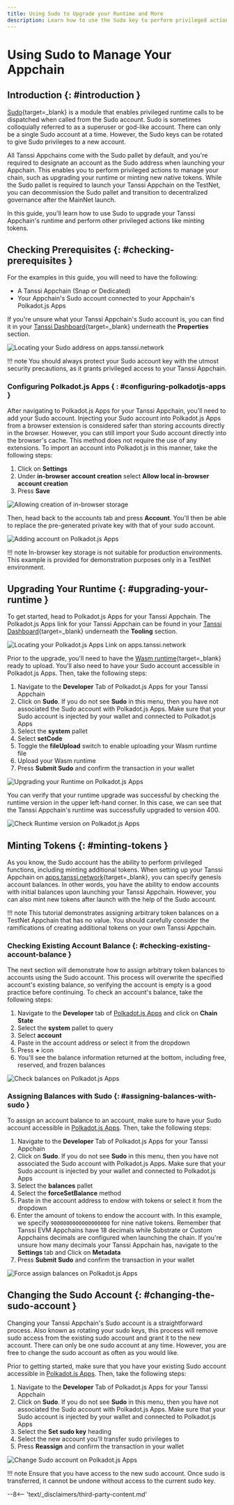 ```yaml
---
title: Using Sudo to Upgrade your Runtime and More
description: Learn how to use the Sudo key to perform privileged actions to manage your Appchain, including upgrading your runtime and minting tokens.
---
```


# Using Sudo to Manage Your Appchain

## Introduction {: #introduction }

[Sudo](https://paritytech.github.io/polkadot-sdk/master/pallet_sudo/index.html){target=\_blank} is a module that enables privileged runtime calls to be dispatched when called from the Sudo account. Sudo is sometimes colloquially referred to as a superuser or god-like account. There can only be a single Sudo account at a time. However, the Sudo keys can be rotated to give Sudo privileges to a new account.

All Tanssi Appchains come with the Sudo pallet by default, and you're required to designate an account as the Sudo address when launching your Appchain. This enables you to perform privileged actions to manage your chain, such as upgrading your runtime or minting new native tokens. While the Sudo pallet is required to launch your Tanssi Appchain on the TestNet, you can decommission the Sudo pallet and transition to decentralized governance after the MainNet launch.

In this guide, you'll learn how to use Sudo to upgrade your Tanssi Appchain's runtime and perform other privileged actions like minting tokens.

## Checking Prerequisites {: #checking-prerequisites }

For the examples in this guide, you will need to have the following:

 - A Tanssi Appchain (Snap or Dedicated)
 - Your Appchain's Sudo account connected to your Appchain's Polkadot.js Apps

If you're unsure what your Tanssi Appchain's Sudo account is, you can find it in your [Tanssi Dashboard](https://apps.tanssi.network/){target=\_blank} underneath the **Properties** section.

![Locating your Sudo address on apps.tanssi.network](/images/builders/manage/sudo/sudo-1.webp)

!!! note
    You should always protect your Sudo account key with the utmost security precautions, as it grants privileged access to your Tanssi Appchain.

### Configuring Polkadot.js Apps { : #configuring-polkadotjs-apps }

After navigating to Polkadot.js Apps for your Tanssi Appchain, you'll need to add your Sudo account. Injecting your Sudo account into Polkadot.js Apps from a browser extension is considered safer than storing accounts directly in the browser. However, you can still import your Sudo account directly into the browser's cache. This method does not require the use of any extensions. To import an account into Polkadot.js in this manner, take the following steps:

1. Click on **Settings**
2. Under **in-browser account creation** select **Allow local in-browser account creation**
3. Press **Save**

![Allowing creation of in-browser storage](/images/builders/manage/sudo/sudo-2.webp)

Then, head back to the accounts tab and press **Account**. You'll then be able to replace the pre-generated private key with that of your sudo account.

![Adding account on Polkadot.js Apps](/images/builders/manage/sudo/sudo-3.webp)

!!! note
    In-browser key storage is not suitable for production environments. This example is provided for demonstration purposes only in a TestNet environment.

## Upgrading Your Runtime {: #upgrading-your-runtime }

To get started, head to Polkadot.js Apps for your Tanssi Appchain. The Polkadot.js Apps link for your Tanssi Appchain can be found in your [Tanssi Dashboard](https://apps.tanssi.network/){target=\_blank} underneath the **Tooling** section.

![Locating your Polkadot.js Apps Link on apps.tanssi.network](/images/builders/manage/sudo/sudo-4.webp)

Prior to the upgrade, you'll need to have the [Wasm runtime](/learn/framework/architecture/#runtime){target=\_blank} ready to upload. You'll also need to have your Sudo account accessible in Polkadot.js Apps. Then, take the following steps:

1. Navigate to the **Developer** Tab of Polkadot.js Apps for your Tanssi Appchain
2. Click on **Sudo**. If you do not see **Sudo** in this menu, then you have not associated the Sudo account with Polkadot.js Apps. Make sure that your Sudo account is injected by your wallet and connected to Polkadot.js Apps
3. Select the **system** pallet
4. Select **setCode**
5. Toggle the **fileUpload** switch to enable uploading your Wasm runtime file
6. Upload your Wasm runtime
7. Press **Submit Sudo** and confirm the transaction in your wallet

![Upgrading your Runtime on Polkadot.js Apps](/images/builders/manage/sudo/sudo-5.webp)

You can verify that your runtime upgrade was successful by checking the runtime version in the upper left-hand corner. In this case, we can see that the Tanssi Appchain's runtime was successfully upgraded to version 400.

![Check Runtime version on Polkadot.js Apps](/images/builders/manage/sudo/sudo-6.webp)

## Minting Tokens {: #minting-tokens }

As you know, the Sudo account has the ability to perform privileged functions, including minting additional tokens. When setting up your Tanssi Appchain on [apps.tanssi.network](https://apps.tanssi.network/){target=\_blank}, you can specify genesis account balances. In other words, you have the ability to endow accounts with initial balances upon launching your Tanssi Appchain. However, you can also mint new tokens after launch with the help of the Sudo account.

!!! note
    This tutorial demonstrates assigning arbitrary token balances on a TestNet Appchain that has no value. You should carefully consider the ramifications of creating additional tokens on your own Tanssi Appchain.

### Checking Existing Account Balance {: #checking-existing-account-balance }

The next section will demonstrate how to assign arbitrary token balances to accounts using the Sudo account. This process will overwrite the specified account's existing balance, so verifying the account is empty is a good practice before continuing. To check an account's balance, take the following steps:

1. Navigate to the **Developer** tab of [Polkadot.js Apps](#configuring-polkadotjs-apps) and click on **Chain State**
2. Select the **system** pallet to query
3. Select **account**
4. Paste in the account address or select it from the dropdown
5. Press **+** icon
6. You'll see the balance information returned at the bottom, including free, reserved, and frozen balances

![Check balances on Polkadot.js Apps](/images/builders/manage/sudo/sudo-7.webp)

### Assigning Balances with Sudo {: #assigning-balances-with-sudo }  

To assign an account balance to an account, make sure to have your Sudo account accessible in [Polkadot.js Apps](#configuring-polkadotjs-apps). Then, take the following steps:

1. Navigate to the **Developer** Tab of Polkadot.js Apps for your Tanssi Appchain
2. Click on **Sudo**. If you do not see **Sudo** in this menu, then you have not associated the Sudo account with Polkadot.js Apps. Make sure that your Sudo account is injected by your wallet and connected to Polkadot.js Apps
3. Select the **balances** pallet
4. Select the **forceSetBalance** method
5. Paste in the account address to endow with tokens or select it from the dropdown
6. Enter the amount of tokens to endow the account with. In this example, we specify `9000000000000000000` for nine native tokens. Remember that Tanssi EVM Appchains have 18 decimals while Substrate or Custom Appchains decimals are configured when launching the chain. If you're unsure how many decimals your Tanssi Appchain has, navigate to the **Settings** tab and Click on **Metadata**
7. Press **Submit Sudo** and confirm the transaction in your wallet

![Force assign balances on Polkadot.js Apps](/images/builders/manage/sudo/sudo-8.webp)

## Changing the Sudo Account {: #changing-the-sudo-account }

Changing your Tanssi Appchain's Sudo account is a straightforward process. Also known as rotating your sudo keys, this process will remove sudo access from the existing sudo account and grant it to the new account. There can only be one sudo account at any time. However, you are free to change the sudo account as often as you would like.

Prior to getting started, make sure that you have your existing Sudo account accessible in [Polkadot.js Apps](#configuring-polkadotjs-apps). Then, take the following steps:

1. Navigate to the **Developer** Tab of Polkadot.js Apps for your Tanssi Appchain
2. Click on **Sudo**. If you do not see **Sudo** in this menu, then you have not associated the Sudo account with Polkadot.js Apps. Make sure that your Sudo account is injected by your wallet and connected to Polkadot.js Apps
3. Select the **Set sudo key** heading
4. Select the new account you'll transfer sudo privileges to
5. Press **Reassign** and confirm the transaction in your wallet

![Change Sudo account on Polkadot.js Apps](/images/builders/manage/sudo/sudo-9.webp)

!!! note
    Ensure that you have access to the new sudo account. Once sudo is transferred, it cannot be undone without access to the current sudo key.

--8<-- 'text/_disclaimers/third-party-content.md'
